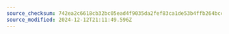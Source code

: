 ```yaml
---
source_checksum: 742ea2c6618cb32bc05ead4f9035da2fef83ca1de53b4ffb264bcc483ec8dcbe
source_modified: 2024-12-12T21:11:49.596Z
---
```


